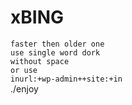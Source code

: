 # xBING
<code>faster then older one</code><br>
<code>use single word dork without space</code><br>
<code>or use</code><br>
<code>inurl:+wp-admin++site:+in</code><br>
./enjoy
